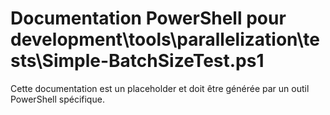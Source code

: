 # Documentation PowerShell pour development\tools\parallelization\tests\Simple-BatchSizeTest.ps1

Cette documentation est un placeholder et doit être générée par un outil PowerShell spécifique.
